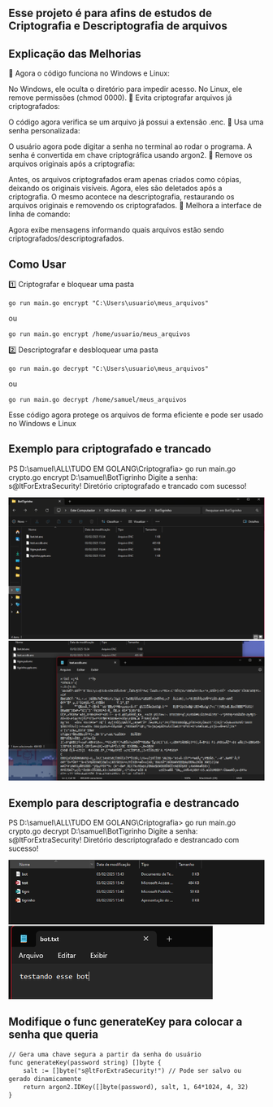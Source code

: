 ## Esse projeto é para afins de estudos de Criptografia e Descriptografia de arquivos 

## Explicação das Melhorias

📌 Agora o código funciona no Windows e Linux:

No Windows, ele oculta o diretório para impedir acesso.
No Linux, ele remove permissões (chmod 0000).
📌 Evita criptografar arquivos já criptografados:

O código agora verifica se um arquivo já possui a extensão .enc.
📌 Usa uma senha personalizada:

O usuário agora pode digitar a senha no terminal ao rodar o programa.
A senha é convertida em chave criptográfica usando argon2.
📌 Remove os arquivos originais após a criptografia:

Antes, os arquivos criptografados eram apenas criados como cópias, deixando os originais visíveis. Agora, eles são deletados após a criptografia.
O mesmo acontece na descriptografia, restaurando os arquivos originais e removendo os criptografados.
📌 Melhora a interface de linha de comando:

Agora exibe mensagens informando quais arquivos estão sendo criptografados/descriptografados.

## Como Usar
1️⃣ Criptografar e bloquear uma pasta
```
go run main.go encrypt "C:\Users\usuario\meus_arquivos"
```
ou 
```
go run main.go encrypt /home/usuario/meus_arquivos
```
2️⃣ Descriptografar e desbloquear uma pasta

```
go run main.go decrypt "C:\Users\usuario\meus_arquivos"
```
ou 
```
go run main.go decrypt /home/samuel/meus_arquivos
```
Esse código agora protege os arquivos de forma eficiente e pode ser usado no Windows e Linux

## Exemplo para criptografado e trancado
PS D:\samuel\ALL\TUDO EM GOLANG\Criptografia> go run main.go crypto.go encrypt D:\samuel\BotTigrinho
Digite a senha: s@ltForExtraSecurity!
Diretório criptografado e trancado com sucesso!

![alt text](image.png)
![alt text](image-1.png)

## Exemplo para descriptografia e destrancado
PS D:\samuel\ALL\TUDO EM GOLANG\Criptografia> go run main.go crypto.go decrypt  D:\samuel\BotTigrinho
Digite a senha: s@ltForExtraSecurity!
Diretório descriptografado e destrancado com sucesso!

![alt text](image-2.png)
![alt text](image-3.png)

## Modifique o func generateKey para colocar a senha que queria
````
// Gera uma chave segura a partir da senha do usuário
func generateKey(password string) []byte {
	salt := []byte("s@ltForExtraSecurity!") // Pode ser salvo ou gerado dinamicamente
	return argon2.IDKey([]byte(password), salt, 1, 64*1024, 4, 32)
}
````